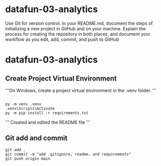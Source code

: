 # datafun-03-analytics
Use Git for version control. In your README.md, document the steps of initializing a new project in GitHub and on your machine. Explain the process for creating the repository in both places, and document your workflow as you edit, add, commit, and push to GitHub

# datafun-03-analytics

## Create Project Virtual Environment

'''On Windows, create a project virtual environment in the .venv folder. '''



```shell

py -m venv .venv
.venv\Scripts\Activate
py -m pip install -r requirements.txt

```

'''
Created and edited the README file
'''

## Git add and commit 

```shell
git add .
git commit -m "add .gitignore, readme, and requirements"
git push origin main
```

